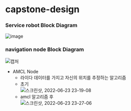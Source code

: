 # capstone-design  
### Service robot Block Diagram  
![image](https://user-images.githubusercontent.com/94602114/175318217-ec607ce4-3d4f-4d13-819b-c79d845eed28.png)

### navigation node Block Diagram  
![캡처](https://user-images.githubusercontent.com/94602114/175317866-de436de3-97ef-48f4-bdc5-c7f0723f87fb.PNG)
- AMCL Node  
  - 라이다 데이터를 가지고 자신의 위치를 추정하는 알고리즘  
  - 초기  
![스크린샷, 2022-06-23 23-19-08](https://user-images.githubusercontent.com/94602114/175321758-4bb87b78-14c9-4028-9af3-bc452ef81cc8.png)
  - amcl 알고리즘 후  
![스크린샷, 2022-06-23 23-27-06](https://user-images.githubusercontent.com/94602114/175323423-8b2a0eca-ac7f-465e-9346-e68d694dab4e.png)

